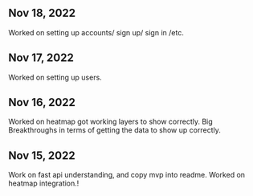 ## Nov 18, 2022

Worked on setting up accounts/ sign up/ sign in /etc.

## Nov 17, 2022

Worked on setting up users.

## Nov 16, 2022

Worked on heatmap got working layers to show correctly. Big Breakthroughs in terms of getting the data to show up correctly.

## Nov 15, 2022

Work on fast api understanding, and copy mvp into readme. Worked on heatmap integration.!
